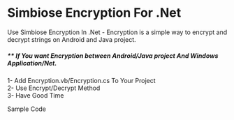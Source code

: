 # Simbiose Encryption For .Net
Use Simbiose Encryption  In .Net - Encryption is a simple way to encrypt and decrypt strings on Android and Java project.

##### ** If You want Encryption between Android/Java project And Windows Application/Net.

1- Add Encryption.vb/Encryption.cs To Your Project <br>
2- Use Encrypt/Decrypt Method <br>
3- Have Good Time<br>

Sample Code
